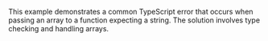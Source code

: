 This example demonstrates a common TypeScript error that occurs when passing an array to a function expecting a string. The solution involves type checking and handling arrays.